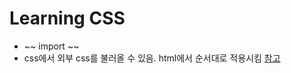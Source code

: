Learning CSS
=============

* ~~ import ~~
 * css에서 외부 css를 불러올 수 있음. html에서 순서대로 적용시킴 [참고](https://aboooks.tistory.com/150)
